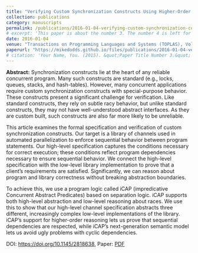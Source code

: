 ```yaml
---
title: "Verifying Custom Synchronization Constructs Using Higher-Order Separation Logic"
collection: publications
category: manuscripts
permalink: /publications/2016-01-04-verifying-custom-synchronization-constructs
# excerpt: 'This paper is about the number 3. The number 4 is left for future work.'
date: 2016-01-04
venue: "Transactions on Programming Languages and Systems (TOPLAS), Volume 38, Issue 2"
paperurl: "https://mikedodds.github.io/files/publications/2016-01-04-verifying-custom-synchronization-constructs.pdf"
# citation: 'Your Name, You. (2015). &quot;Paper Title Number 3.&quot; <i>Journal 1</i>. 1(3).'
---
```


**Abstract:** Synchronization constructs lie at the heart of any reliable concurrent program. Many such constructs are standard (e.g., locks, queues, stacks, and hash-tables). However, many concurrent applications require custom synchronization constructs with special-purpose behavior. These constructs present a significant challenge for verification. Like standard constructs, they rely on subtle racy behavior, but unlike standard constructs, they may not have well-understood abstract interfaces. As they are custom built, such constructs are also far more likely to be unreliable.

This article examines the formal specification and verification of custom synchronization constructs. Our target is a library of channels used in automated parallelization to enforce sequential behavior between program statements. Our high-level specification captures the conditions necessary for correct execution; these conditions reflect program dependencies necessary to ensure sequential behavior. We connect the high-level specification with the low-level library implementation to prove that a client’s requirements are satisfied. Significantly, we can reason about program and library correctness without breaking abstraction boundaries.

To achieve this, we use a program logic called iCAP (impredicative Concurrent Abstract Predicates) based on separation logic. iCAP supports both high-level abstraction and low-level reasoning about races. We use this to show that our high-level channel specification abstracts three different, increasingly complex low-level implementations of the library. iCAP’s support for higher-order reasoning lets us prove that sequential dependencies are respected, while iCAP’s next-generation semantic model lets us avoid ugly problems with cyclic dependencies.

DOI: <https://doi.org/10.1145/2818638>, Paper: [PDF](https://mikedodds.github.io/files/publications/2016-01-04-verifying-custom-synchronization-constructs.pdf)